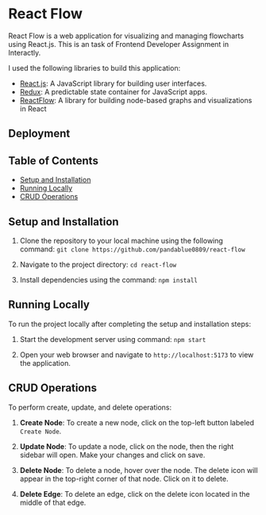 # React Flow

React Flow is a web application for visualizing and managing flowcharts using React.js. This is an task of Frontend Developer Assignment in Interactly.

I used the following libraries to build this application:

- [React.js](https://reactjs.org/): A JavaScript library for building user interfaces.
- [Redux](https://redux.js.org/): A predictable state container for JavaScript apps.
- [ReactFlow](https://reactflow.dev/): A library for building node-based graphs and visualizations in React

## Deployment


## Table of Contents

- [Setup and Installation](#setup-and-installation)
- [Running Locally](#running-locally)
- [CRUD Operations](#crud-operations)

## Setup and Installation

1. Clone the repository to your local machine using the following command: `git clone https://github.com/pandablue0809/react-flow`

2. Navigate to the project directory: `cd react-flow`

3. Install dependencies using the command: `npm install`

## Running Locally

To run the project locally after completing the setup and installation steps:

1. Start the development server using command: `npm start`

2. Open your web browser and navigate to `http://localhost:5173` to view the application.

## CRUD Operations

To perform create, update, and delete operations:

1. **Create Node**: To create a new node, click on the top-left button labeled `Create Node`.

2. **Update Node**: To update a node, click on the node, then the right sidebar will open. Make your changes and click on save.

3. **Delete Node**: To delete a node, hover over the node. The delete icon will appear in the top-right corner of that node. Click on it to delete.

4. **Delete Edge**: To delete an edge, click on the delete icon located in the middle of that edge.
